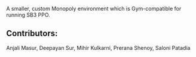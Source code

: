 A smaller, custom Monopoly environment which is Gym-compatible for running SB3 PPO.

## Contributors:
Anjali Masur, Deepayan Sur, Mihir Kulkarni, Prerana Shenoy, Saloni Patadia
